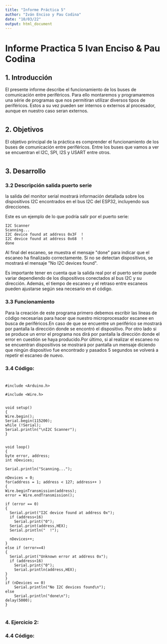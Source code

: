 ```yaml
---
title: "Informe Práctica 5"
author: "Iván Enciso y Pau Codina"
date: "10/03/22"
output: html_document
---
```



# Informe Practica 5 Ivan Enciso & Pau Codina


## 1. Introducción


El presente informe describe el funcionamiento de los buses de comunicación entre periféricos. Para ello montaremos y programaremos una série de programas que nos permitiran utilizar diversos tipos de periféricos. Estos a su vez pueden ser internos o externos al procesador, aunque en nuestro caso seran externos.

#

## 2. Objetivos


El objetivo principal de la práctica es comprender el funcionamiento de los buses de comunicación entre periféricos. Entre los buses que vamos a ver se encuentran el I2C, SPI, I2S y USART entre otros.

#

## 3. Desarrollo

### 3.2 Descripción salida puerto serie

la salida del monitor serial mostrará información detallada sobre los dispositivos I2C encontrados en el bus I2C del ESP32, incluyendo sus direcciones.

Este es un ejemplo de lo que podría salir por el puerto serie:

    I2C Scanner
    Scanning...
    I2C device found at address 0x3F  !
    I2C device found at address 0x68  !
    done

Al final del escaneo, se muestra el mensaje "done" para indicar que el escaneo ha finalizado correctamente. Si no se detectan dispositivos, se mostrará el mensaje "No I2C devices found".

Es importante tener en cuenta que la salida real por el puerto serie puede variar dependiendo de los dispositivos conectados al bus I2C y su dirección. Además, el tiempo de escaneo y el retraso entre escaneos pueden ajustarse según sea necesario en el código.

### 3.3 Funcionamiento

Para la creación de este programa primero debemos escribir las lineas de código necesarias para hacer que nuestro microprocesador escanee en busca de periféricos.En caso de que se encuentre un periférico se mostrará por pantalla la dirección donde se encontró el dispositivo. Por otro lado si se produce un error el programa nos dirá por pantalla la dirección donde el error en cuestión se haya producido.Por último, si al realizar el escaneo no se encuentran dispositivos se mostrará por pantalla un mensaje diciendo que ningún dispositivo fue encontrado y pasados 5 segundos se volverá a repetir el escaneo de nuevo.

### 3.4 Código:
#

    #include <Arduino.h>

    #include <Wire.h>


    void setup()
    {
    Wire.begin();
    Serial.begin(115200);
    while (!Serial);         
    Serial.println("\nI2C Scanner");
    }
 
 
    void loop()
    {
    byte error, address;
    int nDevices;
 
    Serial.println("Scanning...");
 
    nDevices = 0;
    for(address = 1; address < 127; address++ )
    {
    Wire.beginTransmission(address);
    error = Wire.endTransmission();
 
    if (error == 0)
    {
      Serial.print("I2C device found at address 0x");
      if (address<16)
        Serial.print("0");
      Serial.print(address,HEX);
      Serial.println("  !");
 
      nDevices++;
    }
    else if (error==4)
    {
      Serial.print("Unknown error at address 0x");
      if (address<16)
        Serial.print("0");
        Serial.println(address,HEX);
    }    
    }
    if (nDevices == 0)
        Serial.println("No I2C devices found\n");
    else
        Serial.println("done\n");
    delay(5000);          
    }

#

### 4. Ejercicio 2:

### 4.4 Código:

#
   
#


